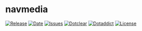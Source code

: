 # navmedia

[![Release](https://img.shields.io/github/v/release/franck-paul/navmedia)](https://github.com/franck-paul/navmedia/releases)
[![Date](https://img.shields.io/github/release-date/franck-paul/navmedia)](https://github.com/franck-paul/navmedia/releases)
[![Issues](https://img.shields.io/github/issues/franck-paul/navmedia)](https://github.com/franck-paul/navmedia/issues)
[![Dotclear](https://img.shields.io/badge/dotclear-v2.24-blue.svg)](https://fr.dotclear.org/download)
[![Dotaddict](https://img.shields.io/badge/dotaddict-official-green.svg)](https://plugins.dotaddict.org/dc2/details/navmedia)
[![License](https://img.shields.io/github/license/franck-paul/navmedia)](https://github.com/franck-paul/navmedia/blob/master/LICENSE)


